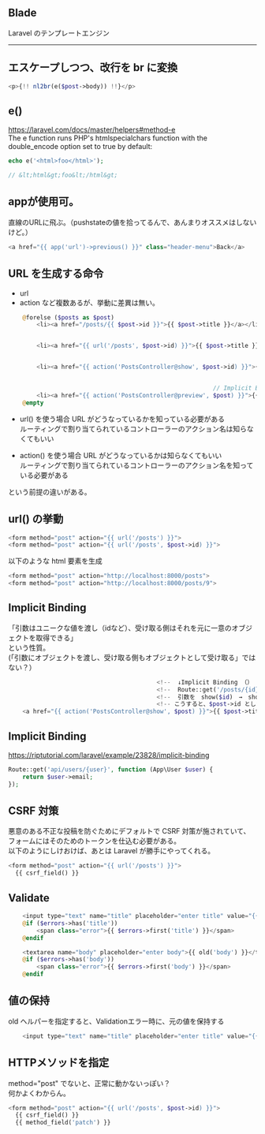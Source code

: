 ## Blade
Laravel のテンプレートエンジン


______________________________________
## エスケープしつつ、改行を br に変換
```php
<p>{!! nl2br(e($post->body)) !!}</p>
```


## e()
https://laravel.com/docs/master/helpers#method-e    
The e function runs PHP's htmlspecialchars function with the double_encode option set to true by default:  
```php
echo e('<html>foo</html>');

// &lt;html&gt;foo&lt;/html&gt;
```

## appが使用可。
直線のURLに飛ぶ。（pushstateの値を拾ってるんで、あんまりオススメはしないけど。）
```php
<a href="{{ app('url')->previous() }}" class="header-menu">Back</a>
```

## URL を生成する命令
 * url
 * action
など複数あるが、挙動に差異は無い。
```php
    @forelse ($posts as $post)
        <li><a href="/posts/{{ $post->id }}">{{ $post->title }}</a></li>


        <li><a href="{{ url('/posts', $post->id) }}">{{ $post->title }}</a></li>


        <li><a href="{{ action('PostsController@show', $post->id) }}">{{ $post->title }}</a></li>


                                                          // Implicit Binding
        <li><a href="{{ action('PostsController@preview', $post) }}">{{ $post->title }}</a></li>
    @empty
```

* url() を使う場合
URL がどうなっているかを知っている必要がある  
ルーティングで割り当てられているコントローラーのアクション名は知らなくてもいい  

* action() を使う場合
URL がどうなっているかは知らなくてもいい  
ルーティングで割り当てられているコントローラーのアクション名を知っている必要がある  


という前提の違いがある。


## url() の挙動
```php
<form method="post" action="{{ url('/posts') }}">
<form method="post" action="{{ url('/posts', $post->id) }}">
```
以下のような html 要素を生成
```php
<form method="post" action="http://localhost:8000/posts">
<form method="post" action="http://localhost:8000/posts/9">
```


## Implicit Binding
「引数はユニークな値を渡し（idなど）、受け取る側はそれを元に一意のオブジェクトを取得できる」  
という性質。  
(「引数にオブジェクトを渡し、受け取る側もオブジェクトとして受け取る」ではない？）  

```php
                                          <!--  ↓Implicit Binding （） -->
                                          <!--  Route::get('/posts/{id}'　　→　　Route::get('/posts/{post}'　に変更。 -->
                                          <!--  引数を　show($id)　→　show(Post $post) 　に変更。 -->
                                          <!-- こうすると、$post->id としなくても、明示しなくても、id を渡す事ができる。 -->
    <a href="{{ action('PostsController@show', $post) }}">{{ $post->title }}</a>
```

## Implicit Binding
https://riptutorial.com/laravel/example/23828/implicit-binding
```php
Route::get('api/users/{user}', function (App\User $user) {
    return $user->email;
});
```


## CSRF 対策
悪意のある不正な投稿を防ぐためにデフォルトで CSRF 対策が施されていて、フォームにはそのためのトークンを仕込む必要がある。  
以下のようにしけおけば、あとは Laravel が勝手にやってくれる。  
```php
<form method="post" action="{{ url('/posts') }}">
  {{ csrf_field() }}
```


## Validate
```php
    <input type="text" name="title" placeholder="enter title" value="{{ old('title') }}">
    @if ($errors->has('title'))
        <span class="error">{{ $errors->first('title') }}</span>
    @endif

    <textarea name="body" placeholder="enter body">{{ old('body') }}</textarea>
    @if ($errors->has('body'))
        <span class="error">{{ $errors->first('body') }}</span>
    @endif
```


## 値の保持
old ヘルパーを指定すると、Validationエラー時に、元の値を保持する
```php
    <input type="text" name="title" placeholder="enter title" value="{{ old('title') }}">
```

## HTTPメソッドを指定
method="post" でないと、正常に動かないっぽい？  
何かよくわからん。  
```php
<form method="post" action="{{ url('/posts', $post->id) }}">
  {{ csrf_field() }}
  {{ method_field('patch') }}
```


